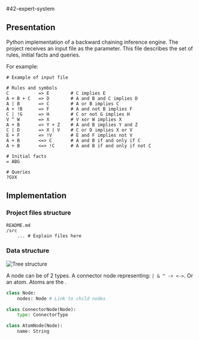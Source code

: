 #42-expert-system

## Presentation
Python implementation of a backward chaining inference engine.
The project receives an input file as the parameter.
This file describes the  set of rules, initial facts and queries.

For example:
```
# Example of input file

# Rules and symbols
C           => E        # C implies E
A + B + C   => D        # A and B and C implies D
A | B       => C        # A or B implies C
A + !B      => F        # A and not B implies F
C | !G      => H        # C or not G implies H
V ^ W       => X        # V xor W implies X
A + B       => Y + Z    # A and B implies Y and Z
C | D       => X | V    # C or D implies X or V
E + F       => !V       # E and F implies not V
A + B       <=> C       # A and B if and only if C
A + B       <=> !C      # A and B if and only if not C

# Initial facts
= ABG

# Queries
?GVX
```

## Implementation

### Project files structure

```
README.md
/src
    ... # Explain files here
```

### Data structure
![Tree structure](http://www.cse.unsw.edu.au/~billw/cs9414/notes/kr/rules/rules1.gif)

A node can be of 2 types. A connector node representing: `| & ^ -> <->`. Or an atom. Atoms are the <Explain here>.
```python
class Node:
    nodes: Node # Link to child nodes

class ConnectorNode(Node):
    type: ConnectorType

class AtomNode(Node):
    name: String

    
```

